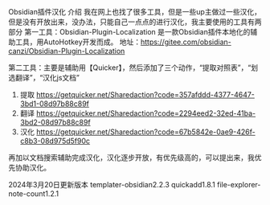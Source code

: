 Obsidian插件汉化
介绍
我在网上也找了很多工具，但是一些up主做过一些汉化，但是没有开放出来，没办法，只能自己一点点的进行汉化，我主要使用的工具有两部分
第一工具：Obsidian-Plugin-Localization 是一款Obsidian插件本地化的辅助工具，用AutoHotkey开发而成。
地址：https://gitee.com/obsidian-canzi/Obsidian-Plugin-Localization

第二工具：主要是辅助用【Quicker】，然后添加了三个动作，“提取对照表”，“划选翻译”，“汉化js文档”
1. 提取
https://getquicker.net/Sharedaction?code=357afddd-4377-4647-3bd1-08d97b88c89f
2. 翻译
https://getquicker.net/Sharedaction?code=2294eed2-32ed-41ba-3bd2-08d97b88c89f
3. 汉化
https://getquicker.net/Sharedaction?code=67b5842e-0ae9-426f-c8b3-08d975d5f90c

再加以文档搜索辅助完成汉化，汉化逐步开放，有优先级高的，可以提出来，我优先协助汉化。

2024年3月20日更新版本
templater-obsidian2.2.3
quickadd1.8.1
file-explorer-note-count1.2.1
